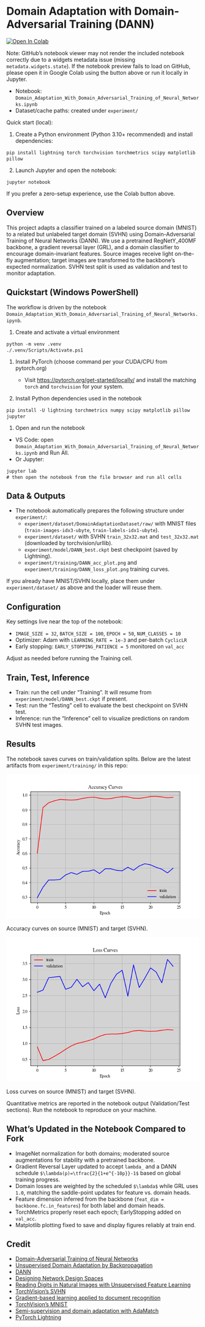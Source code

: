 # Domain Adaptation with Domain-Adversarial Training (DANN)

[![Open In Colab](https://colab.research.google.com/assets/colab-badge.svg)](https://colab.research.google.com/drive/1Xw-OCEgNgGFBPvGgxAXyaB2bSO9kxJT7?usp=sharing)

Note: GitHub’s notebook viewer may not render the included notebook correctly due to a widgets metadata issue (missing `metadata.widgets.state`). If the notebook preview fails to load on GitHub, please open it in Google Colab using the button above or run it locally in Jupyter.

- Notebook: `Domain_Adaptation_With_Domain_Adversarial_Training_of_Neural_Networks.ipynb`
- Dataset/cache paths: created under `experiment/`

Quick start (local):

1. Create a Python environment (Python 3.10+ recommended) and install dependencies:

```pwsh
pip install lightning torch torchvision torchmetrics scipy matplotlib pillow
```

2. Launch Jupyter and open the notebook:

```pwsh
jupyter notebook
```

If you prefer a zero-setup experience, use the Colab button above.

## Overview

This project adapts a classifier trained on a labeled source domain (MNIST) to a related but unlabeled target domain (SVHN) using Domain-Adversarial Training of Neural Networks (DANN). We use a pretrained RegNetY_400MF backbone, a gradient reversal layer (GRL), and a domain classifier to encourage domain-invariant features. Source images receive light on-the-fly augmentation; target images are transformed to the backbone’s expected normalization. SVHN test split is used as validation and test to monitor adaptation.


## Quickstart (Windows PowerShell)

The workflow is driven by the notebook `Domain_Adaptation_With_Domain_Adversarial_Training_of_Neural_Networks.ipynb`.

1. Create and activate a virtual environment

```pwsh
python -m venv .venv
./.venv/Scripts/Activate.ps1
```

1. Install PyTorch (choose command per your CUDA/CPU from pytorch.org)

   - Visit <https://pytorch.org/get-started/locally/> and install the matching `torch` and `torchvision` for your system.

1. Install Python dependencies used in the notebook

```pwsh
pip install -U lightning torchmetrics numpy scipy matplotlib pillow jupyter
```

1. Open and run the notebook

- VS Code: open `Domain_Adaptation_With_Domain_Adversarial_Training_of_Neural_Networks.ipynb` and Run All.
- Or Jupyter:

```pwsh
jupyter lab
# then open the notebook from the file browser and run all cells
```


## Data & Outputs

- The notebook automatically prepares the following structure under `experiment/`:
   - `experiment/dataset/DomainAdaptationDataset/raw/` with MNIST files (`train-images-idx3-ubyte`, `train-labels-idx1-ubyte`).
   - `experiment/dataset/` with SVHN `train_32x32.mat` and `test_32x32.mat` (downloaded by torchvision/urllib).
   - `experiment/model/DANN_best.ckpt` best checkpoint (saved by Lightning).
   - `experiment/training/DANN_acc_plot.png` and `experiment/training/DANN_loss_plot.png` training curves.

If you already have MNIST/SVHN locally, place them under `experiment/dataset/` as above and the loader will reuse them.


## Configuration

Key settings live near the top of the notebook:

- `IMAGE_SIZE = 32`, `BATCH_SIZE = 100`, `EPOCH = 50`, `NUM_CLASSES = 10`
- Optimizer: Adam with `LEARNING_RATE = 1e-3` and per-batch `CyclicLR`
- Early stopping: `EARLY_STOPPING_PATIENCE = 5` monitored on `val_acc`

Adjust as needed before running the Training cell.


## Train, Test, Inference

- Train: run the cell under “Training”. It will resume from `experiment/model/DANN_best.ckpt` if present.
- Test: run the “Testing” cell to evaluate the best checkpoint on SVHN test.
- Inference: run the “Inference” cell to visualize predictions on random SVHN test images.


## Results

The notebook saves curves on train/validation splits. Below are the latest artifacts from `experiment/training/` in this repo:

![Accuracy curves](experiment/training/DANN_acc_plot.png)

Accuracy curves on source (MNIST) and target (SVHN).

![Loss curves](experiment/training/DANN_loss_plot.png)

Loss curves on source (MNIST) and target (SVHN).

Quantitative metrics are reported in the notebook output (Validation/Test sections). Run the notebook to reproduce on your machine.


## What’s Updated in the Notebook Compared to Fork

- ImageNet normalization for both domains; moderated source augmentations for stability with a pretrained backbone.
- Gradient Reversal Layer updated to accept `lambda_` and a DANN schedule `$\lambda(p)=\tfrac{2}{1+e^{-10p}}-1$` based on global training progress.
- Domain losses are weighted by the scheduled `$\lambda$` while GRL uses `1.0`, matching the saddle-point updates for feature vs. domain heads.
- Feature dimension inferred from the backbone (`feat_dim = backbone.fc.in_features`) for both label and domain heads.
- TorchMetrics properly reset each epoch; EarlyStopping added on `val_acc`.
- Matplotlib plotting fixed to save and display figures reliably at train end.


## Credit

- [Domain-Adversarial Training of Neural Networks](https://arxiv.org/pdf/1505.07818.pdf)
- [Unsupervised Domain Adaptation by Backpropagation](http://sites.skoltech.ru/compvision/projects/grl/files/paper.pdf)
- [DANN](https://github.com/fungtion/DANN)
- [Designing Network Design Spaces](https://arxiv.org/pdf/2003.13678.pdf)
- [Reading Digits in Natural Images with Unsupervised Feature Learning](http://ufldl.stanford.edu/housenumbers/nips2011_housenumbers.pdf)
- [TorchVision’s SVHN](https://github.com/pytorch/vision/blob/main/torchvision/datasets/svhn.py)
- [Gradient-based learning applied to document recognition](https://ieeexplore.ieee.org/document/726791)
- [TorchVision’s MNIST](https://github.com/pytorch/vision/blob/main/torchvision/datasets/mnist.py)
- [Semi-supervision and domain adaptation with AdaMatch](https://keras.io/examples/vision/adamatch/)
- [PyTorch Lightning](https://lightning.ai/docs/pytorch/latest/)
